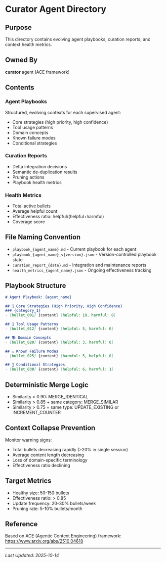 # Curator Agent Directory

## Purpose
This directory contains evolving agent playbooks, curation reports, and context health metrics.

## Owned By
**curator** agent (ACE framework)

## Contents

### Agent Playbooks
Structured, evolving contexts for each supervised agent:
- Core strategies (high priority, high confidence)
- Tool usage patterns
- Domain concepts
- Known failure modes
- Conditional strategies

### Curation Reports
- Delta integration decisions
- Semantic de-duplication results
- Pruning actions
- Playbook health metrics

### Health Metrics
- Total active bullets
- Average helpful count
- Effectiveness ratio: helpful/(helpful+harmful)
- Coverage score

## File Naming Convention
- `playbook_{agent_name}.md` - Current playbook for each agent
- `playbook_{agent_name}_v{version}.json` - Version-controlled playbook state
- `curation_report_{date}.md` - Integration and maintenance reports
- `health_metrics_{agent_name}.json` - Ongoing effectiveness tracking

## Playbook Structure
```markdown
# Agent Playbook: {agent_name}

## 🎯 Core Strategies (High Priority, High Confidence)
### {category_1}
- [bullet_001] {content} [helpful: 10, harmful: 0]

## 🔧 Tool Usage Patterns
- [bullet_012] {content} [helpful: 5, harmful: 0]

## 📚 Domain Concepts
- [bullet_020] {content} [helpful: 3, harmful: 0]

## ⚠️ Known Failure Modes
- [bullet_025] {content} [harmful: 5, helpful: 0]

## 🔄 Conditional Strategies
- [bullet_030] {content} [helpful: 6, harmful: 1]
```

## Deterministic Merge Logic
- Similarity > 0.90: MERGE_IDENTICAL
- Similarity > 0.85 + same category: MERGE_SIMILAR
- Similarity > 0.75 + same type: UPDATE_EXISTING or INCREMENT_COUNTER

## Context Collapse Prevention
Monitor warning signs:
- Total bullets decreasing rapidly (>20% in single session)
- Average content length decreasing
- Loss of domain-specific terminology
- Effectiveness ratio declining

## Target Metrics
- Healthy size: 50-150 bullets
- Effectiveness ratio: > 0.85
- Update frequency: 20-30% bullets/week
- Pruning rate: 5-10% bullets/month

## Reference
Based on ACE (Agentic Context Engineering) framework: https://www.arxiv.org/abs/2510.04618

---
*Last Updated: 2025-10-14*
